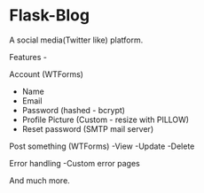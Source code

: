 # Flask-Blog
A social media(Twitter like) platform.

Features - 

Account (WTForms)
- Name
- Email
- Password (hashed - bcrypt)
- Profile Picture (Custom - resize with PILLOW)
- Reset password (SMTP mail server)

Post something (WTForms)
-View
-Update
-Delete

Error handling
-Custom error pages

And much more.
